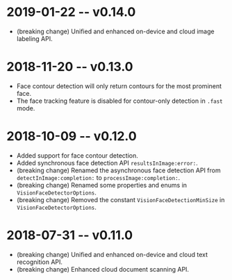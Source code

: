 # 2019-01-22 -- v0.14.0
- (breaking change) Unified and enhanced on-device and cloud image labeling API.

# 2018-11-20 -- v0.13.0
- Face contour detection will only return contours for the most prominent face.
- The face tracking feature is disabled for contour-only detection in `.fast` mode.

# 2018-10-09 -- v0.12.0
- Added support for face contour detection.
- Added synchronous face detection API `resultsInImage:error:`.
- (breaking change) Renamed the asynchronous face detection API from `detectInImage:completion:` to `processImage:completion:`.
- (breaking change) Renamed some properties and enums in `VisionFaceDetectorOptions`.
- (breaking change) Removed the constant `VisionFaceDetectionMinSize` in `VisionFaceDetectorOptions`.

# 2018-07-31 -- v0.11.0
- (breaking change) Unified and enhanced on-device and cloud text recognition
  API.
- (breaking change) Enhanced cloud document scanning API.
